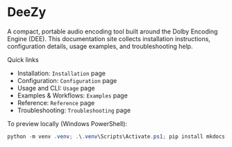 # DeeZy

A compact, portable audio encoding tool built around the Dolby Encoding Engine (DEE). This documentation site collects installation instructions, configuration details, usage examples, and troubleshooting help.

Quick links

- Installation: `Installation` page
- Configuration: `Configuration` page
- Usage and CLI: `Usage` page
- Examples & Workflows: `Examples` page
- Reference: `Reference` page
- Troubleshooting: `Troubleshooting` page

To preview locally (Windows PowerShell):

```powershell
python -m venv .venv; .\.venv\Scripts\Activate.ps1; pip install mkdocs mkdocs-material; mkdocs serve
```
